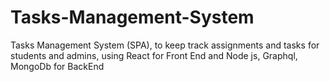 # Tasks-Management-System
Tasks Management System (SPA), to keep track assignments and tasks for students and admins, 
using React for Front End and Node js, Graphql, MongoDb for BackEnd
